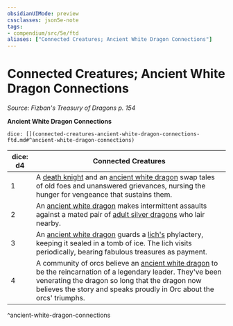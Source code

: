 ```yaml
---
obsidianUIMode: preview
cssclasses: json5e-note
tags:
- compendium/src/5e/ftd
aliases: ["Connected Creatures; Ancient White Dragon Connections"]
---
```

# Connected Creatures; Ancient White Dragon Connections
*Source: Fizban's Treasury of Dragons p. 154* 

**Ancient White Dragon Connections**

`dice: [](connected-creatures-ancient-white-dragon-connections-ftd.md#^ancient-white-dragon-connections)`

| dice: d4 | Connected Creatures |
|----------|---------------------|
| 1 | A [death knight](/Systems/5e/bestiary/undead/death-knight.md) and an [ancient white dragon](/Systems/5e/bestiary/dragon/ancient-white-dragon.md) swap tales of old foes and unanswered grievances, nursing the hunger for vengeance that sustains them. |
| 2 | An [ancient white dragon](/Systems/5e/bestiary/dragon/ancient-white-dragon.md) makes intermittent assaults against a mated pair of [adult silver dragons](/Systems/5e/bestiary/dragon/adult-silver-dragon.md) who lair nearby. |
| 3 | An [ancient white dragon](/Systems/5e/bestiary/dragon/ancient-white-dragon.md) guards a [lich's](/Systems/5e/bestiary/undead/lich.md) phylactery, keeping it sealed in a tomb of ice. The lich visits periodically, bearing fabulous treasures as payment. |
| 4 | A community of orcs believe an [ancient white dragon](/Systems/5e/bestiary/dragon/ancient-white-dragon.md) to be the reincarnation of a legendary leader. They've been venerating the dragon so long that the dragon now believes the story and speaks proudly in Orc about the orcs' triumphs. |
^ancient-white-dragon-connections